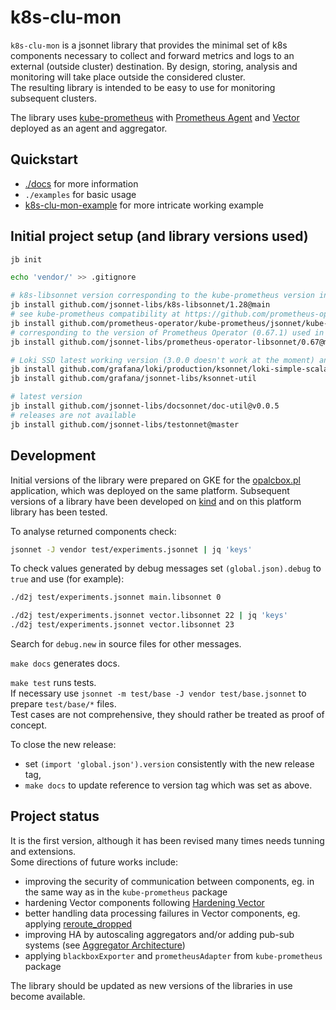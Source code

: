 # k8s-clu-mon

`k8s-clu-mon` is a jsonnet library that provides the minimal set of k8s components necessary to collect and forward metrics and logs to an external (outside cluster) destination. By design, storing, analysis and monitoring will take place outside the considered cluster.  
The resulting library is intended to be easy to use for monitoring subsequent clusters.  

The library uses [kube-prometheus](https://github.com/prometheus-operator/kube-prometheus) with [Prometheus Agent](https://prometheus.io/blog/2021/11/16/agent/) and [Vector](https://vector.dev/) deployed as an agent and aggregator.  

## Quickstart

- [./docs](./docs/README.md) for more information
- `./examples` for basic usage
- [k8s-clu-mon-example](https://github.com/pszulc1/k8s-clu-mon-example) for more intricate working example 

## Initial project setup (and library versions used)

```sh
jb init

echo 'vendor/' >> .gitignore

# k8s-libsonnet version corresponding to the kube-prometheus version in use
jb install github.com/jsonnet-libs/k8s-libsonnet/1.28@main
# see kube-prometheus compatibility at https://github.com/prometheus-operator/kube-prometheus
jb install github.com/prometheus-operator/kube-prometheus/jsonnet/kube-prometheus@release-0.13
# corresponding to the version of Prometheus Operator (0.67.1) used in the chosen version of kube-prometheus 
jb install github.com/jsonnet-libs/prometheus-operator-libsonnet/0.67@main

# Loki SSD latest working version (3.0.0 doesn't work at the moment) and necessary library
jb install github.com/grafana/loki/production/ksonnet/loki-simple-scalable@v2.9.8
jb install github.com/grafana/jsonnet-libs/ksonnet-util

# latest version
jb install github.com/jsonnet-libs/docsonnet/doc-util@v0.0.5
# releases are not available
jb install github.com/jsonnet-libs/testonnet@master
```

## Development

Initial versions of the library were prepared on GKE for the [opalcbox.pl](https://www.opalcbox.pl/) application, which was deployed on the same platform. Subsequent versions of a library have been developed on [kind](https://kind.sigs.k8s.io/) and on this platform library has been tested.  

To analyse returned components check:  

```sh
jsonnet -J vendor test/experiments.jsonnet | jq 'keys'
```

To check values generated by debug messages set `(global.json).debug` to `true` and use (for example):

```sh
./d2j test/experiments.jsonnet main.libsonnet 0

./d2j test/experiments.jsonnet vector.libsonnet 22 | jq 'keys'
./d2j test/experiments.jsonnet vector.libsonnet 23
```

Search for `debug.new` in source files for other messages.  

`make docs` generates docs.  

`make test` runs tests.  
If necessary use `jsonnet -m test/base -J vendor test/base.jsonnet` to prepare `test/base/*` files.  
Test cases are not comprehensive, they should rather be treated as proof of concept.  

To close the new release:

- set `(import 'global.json').version` consistently with the new release tag,
- `make docs` to update reference to version tag which was set as above.

## Project status

It is the first version, although it has been revised many times needs tunning and extensions.  
Some directions of future works include:

- improving the security of communication between components, eg. in the same way as in the `kube-prometheus` package
- hardening Vector components following [Hardening Vector](https://vector.dev/docs/setup/going-to-prod/hardening/)
- better handling data processing failures in Vector components, eg. applying [reroute_dropped](https://vector.dev/docs/reference/configuration/transforms/remap/#reroute_dropped)  
- improving HA by autoscaling aggregators and/or adding pub-sub systems (see [Aggregator Architecture](https://vector.dev/docs/setup/going-to-prod/arch/aggregator/))
- applying `blackboxExporter` and `prometheusAdapter` from `kube-prometheus` package

The library should be updated as new versions of the libraries in use become available.  
